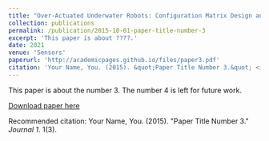 ```yaml
---
title: "Over-Actuated Underwater Robots: Configuration Matrix Design and Perspectives"
collection: publications
permalink: /publication/2015-10-01-paper-title-number-3
excerpt: 'This paper is about ????.'
date: 2021
venue: 'Sensors'
paperurl: 'http://academicpages.github.io/files/paper3.pdf'
citation: 'Your Name, You. (2015). &quot;Paper Title Number 3.&quot; <i>Journal 1</i>. 1(3).'
---
```

This paper is about the number 3. The number 4 is left for future work.

[Download paper here](http://academicpages.github.io/files/paper3.pdf)

Recommended citation: Your Name, You. (2015). "Paper Title Number 3." <i>Journal 1</i>. 1(3).
